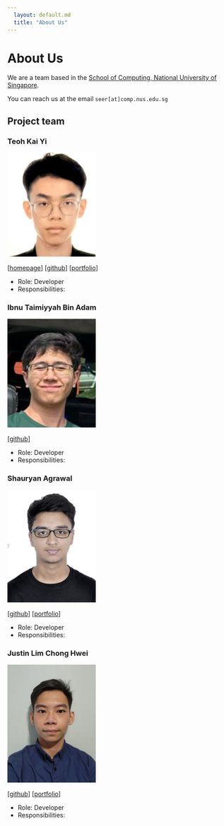 ```yaml
---
  layout: default.md
  title: "About Us"
---
```


# About Us

We are a team based in the [School of Computing, National University of Singapore](http://www.comp.nus.edu.sg).

You can reach us at the email `seer[at]comp.nus.edu.sg`

## Project team

### Teoh Kai Yi

<img src="images/kaiyi27.png" width="200px">

[[homepage](http://www.comp.nus.edu.sg/~damithch)]
[[github](https://github.com/kaiyi27)]
[[portfolio](team/johndoe.md)]

* Role: Developer
* Responsibilities: 

### Ibnu Taimiyyah Bin Adam

<img src="images/ibnu2651.png" width="200px">

[[github](https://github.com/ibnu2651)]

* Role: Developer
* Responsibilities:

### Shauryan Agrawal

<img src="images/Shauryan.png" width="200px">

[[github](http://github.com/johndoe)]
[[portfolio](team/johndoe.md)]

* Role: Developer
* Responsibilities:

### Justin Lim Chong Hwei

<img src="images/justincred.png" width="200px">

[[github](http://github.com/justincred)]
[[portfolio](team/johndoe.md)]
* Role: Developer
* Responsibilities:
